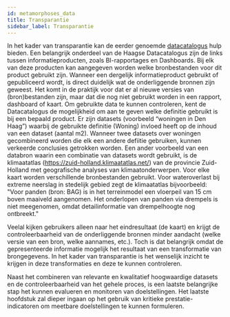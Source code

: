 ```yaml
---
id: metamorphoses_data
title: Transparantie
sidebar_label: Transparantie
---
```


In het kader van transparantie kan de eerder genoemde [datacatalogus](kookboek_inzicht.md) hulp bieden. Een belangrijk onderdeel van de Haagse Datacatalogus zijn de links tussen informatieproducten, zoals BI-rapportages en Dashboards. Bij elk van deze producten kan aangegeven worden welke bronbestanden voor dit product gebruikt zijn. Wanneer een dergelijk informatieproduct gebruikt of gepubliceerd wordt, is direct duidelijk wat de onderliggende bronnen zijn geweest. Het komt in de praktijk voor dat er al nieuwe versies van (bron)bestanden zijn, maar dat die nog niet gebruikt worden in een rapport, dashboard of kaart.
Om gebruikte data te kunnen controleren, kent de Datacatalogus de mogelijkheid om aan te geven welke definitie gebruikt is bij een bepaald product. Er zijn datasets (voorbeeld “woningen in Den Haag”) waarbij de gebruikte definitie (Woning) invloed heeft op de inhoud van een dataset (aantal m2). Wanneer twee datasets over woningen gecombineerd worden die elk een andere defiitie gebruiken, kunnen verkeerde conclusies getrokken worden.
Een ander voorbeeld van een databron waarin een combinatie van datasets wordt gebruikt, is de klimaatatlas (https://zuid-holland.klimaatatlas.net/) van de provincie Zuid-Holland met geografische analyses van klimaatonderwerpen. Voor elke kaart worden verschillende bronbestanden gebruikt. Voor wateroverlast bij extreme neerslag in stedelijk gebied zegt de klimaatatlas bijvoorbeeld: "Voor panden (bron: BAG) is in het terreinmodel een vloerpeil van 15 cm boven maaiveld aangenomen. Het onderlopen van panden via drempels is niet meegenomen, omdat detailinformatie van drempelhoogte nog ontbreekt." 

Veelal kijken gebruikers alleen naar het eindresultaat (de kaart) en krijgt de controleerbaarheid van de onderliggende bronnen minder aandacht (welke versie van een bron, welke aannames, etc.). Toch is dat belangrijk omdat de gepresenteerde informatie mogelijk het resultaat van een transformatie van brongegevens. In het kader van transparantie is het wenselijk inzicht te krijgen in deze transformaties en deze te kunnen controleren. 

Naast het combineren van relevante en kwalitatief hoogwaardige datasets en de controleerbaarheid van het gehele proces, is een laatste belangrijke stap het kunnen evalueren en monitoren van doelstellingen. Het laatste hoofdstuk zal dieper ingaan op het gebruik van kritieke prestatie-indicatoren om meetbare doelstellingen te kunnen formuleren. 